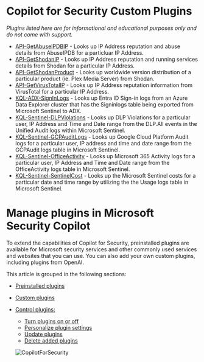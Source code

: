 # Copilot for Security Custom Plugins

_Plugins listed here are for informational and educational purposes only and do not come with support._

* [API-GetAbuseIPDBIP](https://github.com/SCStelz/CopilotForSecurity/tree/main/CustomPlugIns/API-GetAbuseIPDBIP) - Looks up IP Address reputation and abuse details from AbuseIPDB for a particluar IP Address.
* [API-GetShodanIP](https://github.com/SCStelz/CopilotForSecurity/tree/main/CustomPlugIns/API-GetShodanIP) - Looks up IP Address reputation and running services details from Shodan for a particular IP Address.
* [API-GetShodanProduct](https://github.com/SCStelz/CopilotForSecurity/tree/main/CustomPlugIns/API-GetShodanProduct) - Looks up worldwide version distribution of a particular product (ie. Plex Media Server) from Shodan.
* [API-GetVirusTotalIP](https://github.com/SCStelz/CopilotForSecurity/tree/main/CustomPlugIns/API-GetVirusTotalIP) - Looks up IP Address reputation information from VirusTotal for a particular IP Address.
* [KQL-ADX-SignInLogs](https://github.com/SCStelz/CopilotForSecurity/tree/main/CustomPlugIns/KQL-ADX-SignInLogs) - Looks up Entra ID Sign-in logs from an Azure Data Explorer cluster that has the Signinlogs table being exported from Microsoft Sentinel to ADX.
* [KQL-Sentinel-DLPViolations](https://github.com/SCStelz/CopilotForSecurity/tree/main/CustomPlugIns/KQL-Sentinel-DLPViolations) - Looks up DLP Violations for a particular user, IP Address and Time and Date range from the DLP.All events in the Unified Audit logs within Microsoft Sentinel.
* [KQL-Sentinel-GCPAuditLogs](https://github.com/SCStelz/CopilotForSecurity/tree/main/CustomPlugIns/KQL-Sentinel-GCPAuditLogs) - Looks up Google Cloud Platform Audit logs for a particular user, IP address and time and date range from the GCPAudit logs table in Microsoft Sentinel.
* [KQL-Sentinel-OfficeActivity](https://github.com/SCStelz/CopilotForSecurity/tree/main/CustomPlugIns/KQL-Sentinel-OfficeActivity) - Looks up Microsoft 365 Activity logs for a particular user, IP Address and Time and Date range from the OfficeActivity logs table in Microsoft Sentinel.
* [KQL-Sentinel-SentinelCost](https://github.com/SCStelz/CopilotForSecurity/tree/main/CustomPlugIns/KQL-Sentinel-SentinelCost) - Looks up the Microsoft Sentinel costs for a particular date and time range by utilizing the the Usage logs table in Microsoft Sentinel.


# Manage plugins in Microsoft Security Copilot

To extend the capabilities of Copilot for Security, preinstalled plugins are available for Microsoft security services and other commonly used services and websites that you can use. You can also add your own custom plugins, including plugins from OpenAI.

This article is grouped in the following sections:

- [Preinstalled plugins](https://learn.microsoft.com/en-us/security-copilot/manage-plugins?tabs=securitycopilotplugin#preinstalled-plugins)
- [Custom plugins](https://learn.microsoft.com/en-us/security-copilot/manage-plugins?tabs=securitycopilotplugin#custom-plugins)
- [Control plugins:](https://learn.microsoft.com/en-us/security-copilot/manage-plugins?tabs=securitycopilotplugin#control-plugins)
   - [Turn plugins on or off](https://learn.microsoft.com/en-us/security-copilot/manage-plugins?tabs=securitycopilotplugin#turn-plugins-on-or-off)
   - [Personalize plugin settings](https://learn.microsoft.com/en-us/security-copilot/manage-plugins?tabs=securitycopilotplugin#personalize-plugin-settings)
   - [Update plugins](https://learn.microsoft.com/en-us/security-copilot/manage-plugins?tabs=securitycopilotplugin#control-plugins)
   - [Delete added plugins](https://learn.microsoft.com/en-us/security-copilot/manage-plugins?tabs=securitycopilotplugin#delete-added-plugins)

  

   ![CopilotForSecurity](https://learn.microsoft.com/en-us/security-copilot/media/manage-plugin-custom.png)
